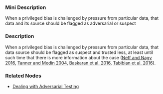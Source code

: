 ### Mini Description

When a privileged bias is challenged by pressure from particular data, that data and its source should be flagged as adversarial or suspect

### Description

When a privileged bias is challenged by pressure from particular data, that data source should be flagged as suspect and trusted less, at least until such time that there is more information about the case ([Neff and Nagy 2016](http://ijoc.org/index.php/ijoc/article/viewFile/6277/1804), [Tanner and Medin 2004](http://link.springer.com/content/pdf/10.3758%2FBF03206481.pdf), [Baskaran et al. 2016](https://arxiv.org/pdf/1611.02737v2), [Tabibian et al. 2016](https://arxiv.org/pdf/1610.07472v2)).

### Related Nodes

- [Dealing with Adversarial Testing](/Value_Alignment/Security/Handling_Improper_External_Behavior/Adversarial_ML/Dealing_with_Adversarial_Testing/Dealing_with_Adversarial_Testing.md)
